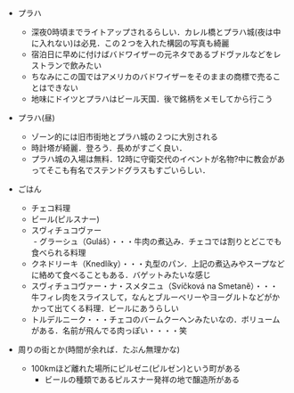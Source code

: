 - プラハ
  - 深夜0時頃までライトアップされるらしい．カレル橋とプラハ城\(夜は中に入れない\)は必見．この２つを入れた構図の写真も綺麗
  - 宿泊日に早めに付けばバドワイザーの元ネタであるブドヴァルなどをレストランで飲みたい
  - ちなみにこの国ではアメリカのバドワイザーをそのままの商標で売ることはできない
  - 地味にドイツとプラハはビール天国．後で銘柄をメモしてから行こう

- プラハ(昼)
  - ゾーン的には旧市街地とプラハ城の２つに大別される
  - 時計塔が綺麗．登ろう．長めがすごく良い．
  - プラハ城の入場は無料．12時に守衛交代のイベントが名物?中に教会があってそこも有名でステンドグラスもすごいらしい．  
  
- ごはん
  - チェコ料理
  - ビール(ピルスナー)
  - スヴィチュコヴァー  
  - グラーシュ（Guláš）・・・牛肉の煮込み．チェコでは割りとどこでも食べられる料理
  - クネドリーキ（Knedlíky）・・・丸型のパン．上記の煮込みやスープなどに絡めて食べることもある．バゲットみたいな感じ
  - スヴィチュコヴァー・ナ・スメタニュ（Svíčková na Smetaně）・・・牛フィレ肉をスライスして，なんとブルーベリーやヨーグルトなどがかかって出てくる料理．ビールにあうらしい
  - トルデルニーク・・・チェコのバームクーヘンみたいなの．ボリュームがある．名前が飛んでる肉っぽい・・・・笑
   
- 周りの街とか(時間が余れば．たぶん無理かな)
  - 100kmほど離れた場所にピルゼニ(ピルゼン)という町がある    
    - ビールの種類であるピルスナー発祥の地で醸造所がある
　　　　　　　　　





